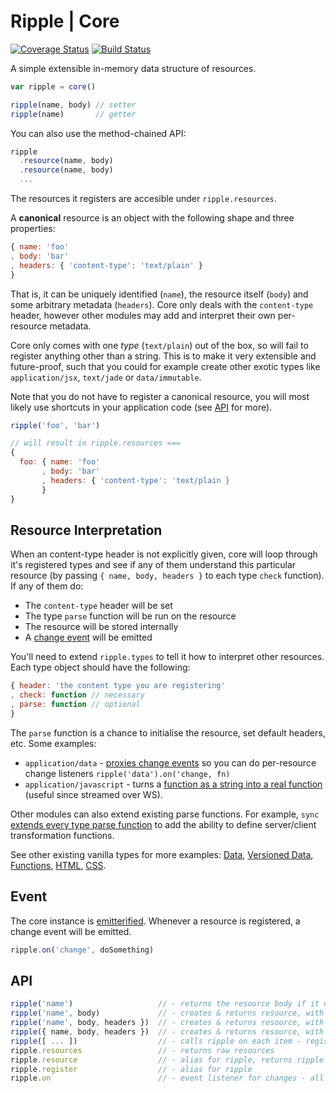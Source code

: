 # Ripple | Core
[![Coverage Status](https://coveralls.io/repos/rijs/core/badge.svg?branch=master&service=github)](https://coveralls.io/github/rijs/core?branch=master)
[![Build Status](https://travis-ci.org/rijs/core.svg)](https://travis-ci.org/rijs/core)


A simple extensible in-memory data structure of resources. 

```js
var ripple = core()

ripple(name, body) // setter
ripple(name)       // getter
```

You can also use the method-chained API:

```js
ripple                
  .resource(name, body)
  .resource(name, body)
  ...
```

The resources it registers are accesible under `ripple.resources`.

A **canonical** resource is an object with the following shape and three properties:

```js
{ name: 'foo'
, body: 'bar'
, headers: { 'content-type': 'text/plain' }
}
```

That is, it can be uniquely identified (`name`), the resource itself (`body`) and some arbitrary metadata (`headers`). Core only deals with the `content-type` header, however other modules may add and interpret their own per-resource metadata.

Core only comes with one _type_ (`text/plain`) out of the box, so will fail to register anything other than a string. This is to make it very extensible and future-proof, such that you could for example create other exotic types like `application/jsx`, `text/jade` or `data/immutable`.

Note that you do not have to register a canonical resource, you will most likely use shortcuts in your application code (see [API](https://github.com/rijs/core#--API) for more).

```js
ripple('foo', 'bar')

// will result in ripple.resources ===
{
  foo: { name: 'foo'
       , body: 'bar'
       , headers: { 'content-type': 'text/plain }
       }
}
```

## Resource Interpretation

When an content-type header is not explicitly given, core will loop through it's registered types and see if any of them understand this particular resource (by passing `{ name, body, headers }` to each type `check` function). If any of them do:

* The `content-type` header will be set
* The type `parse` function will be run on the resource
* The resource will be stored internally
* A [change event](https://github.com/rijs/core#--event) will be emitted

You'll need to extend `ripple.types` to tell it how to interpret other resources. Each type object should have the following:

```js
{ header: 'the content type you are registering'
, check: function // necessary
, parse: function // optional
}
```

The `parse` function is a chance to initialise the resource, set default headers, etc. Some examples: 
* `application/data` - [proxies change events](https://github.com/rijs/data/blob/master/src/index.js#L10-L21) so you can do per-resource change listeners `ripple('data').on('change, fn)`
* `application/javascript` - turns a [function as a string into a real function](https://github.com/rijs/fn/blob/master/src/index.js#L9) (useful since streamed over WS).

Other modules can also extend existing parse functions. For example, `sync` [extends every type parse function](https://github.com/rijs/sync/blob/master/src/index.js#L99-L113) to add the ability to define server/client transformation functions. 

See other existing vanilla types for more examples: [Data](https://github.com/rijs/data), [Versioned Data](https://github.com/rijs/versioned), [Functions](https://github.com/rijs/fn), [HTML](https://github.com/rijs/html), [CSS](https://github.com/rijs/css).

## Event

The core instance is [emitterified](https://github.com/utilise/utilise#--emitterify). Whenever a resource is registered, a change event will be emitted.

```js
ripple.on('change', doSomething)
```

## API

```js
ripple('name')                   // - returns the resource body if it exists
ripple('name', body)             // - creates & returns resource, with specified name and body
ripple('name', body, headers })  // - creates & returns resource, with specified name, body and headers
ripple({ name, body, headers })  // - creates & returns resource, with specified name, body and headers
ripple([ ... ])                  // - calls ripple on each item - registers an array of resources
ripple.resources                 // - returns raw resources
ripple.resource                  // - alias for ripple, returns ripple instead of resource for method chaining
ripple.register                  // - alias for ripple
ripple.on                        // - event listener for changes - all resources
```
